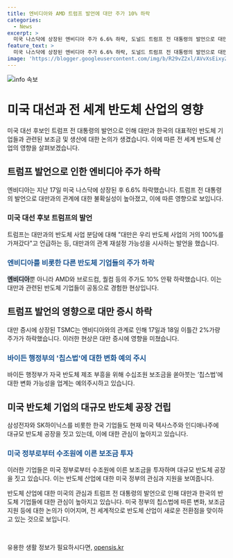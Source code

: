 ```yaml
---
title: 엔비디아와 AMD 트럼프 발언에 대만 주가 10% 하락
categories:
  - News
excerpt: >
  미국 나스닥에 상장된 엔비디아 주가 6.6% 하락, 도널드 트럼프 전 대통령의 발언으로 대만과 미국의 반도체 산업 불확실성 증폭. TSMC, AMD, 브로드컴, 퀄컴 등도 주가 하락, 바이든 행정부의 칩스법 변화에 대한 업계 예의주시. 트럼프의 발언으로 대만과 한국에 대한 미국 보조금 정책 불확실성 우려. 삼성전자와 SK하이닉스도 미국 반도체 공장 투자로 불확실성 증폭.
feature_text: >
  미국 나스닥에 상장된 엔비디아 주가 6.6% 하락, 도널드 트럼프 전 대통령의 발언으로 대만과 미국의 반도체 산업 불확실성 증폭. TSMC, AMD, 브로드컴, 퀄컴 등도 주가 하락, 바이든 행정부의 칩스법 변화에 대한 업계 예의주시. 트럼프의 발언으로 대만과 한국에 대한 미국 보조금 정책 불확실성 우려. 삼성전자와 SK하이닉스도 미국 반도체 공장 투자로 불확실성 증폭.
image: 'https://blogger.googleusercontent.com/img/b/R29vZ2xl/AVvXsEixyZcFfHzMRdzZMjFBmAUKJYCLCGyLL1o632UiGVXcaFdKo_bkvkuCioo0uUKlGfBVcT3P84aROyZIXSBEx3Aw5nCQ3pTgDom1WDC4m8eifvWiAmWEEVb4x6G_l8C0QH225ldMjyaFvpxGEBGNO37VmDTDMHGhJPq73UglMfDca1-0aw/s1600/blogspot.png'
---
```


<p><img src="https://blogger.googleusercontent.com/img/b/R29vZ2xl/AVvXsEixyZcFfHzMRdzZMjFBmAUKJYCLCGyLL1o632UiGVXcaFdKo_bkvkuCioo0uUKlGfBVcT3P84aROyZIXSBEx3Aw5nCQ3pTgDom1WDC4m8eifvWiAmWEEVb4x6G_l8C0QH225ldMjyaFvpxGEBGNO37VmDTDMHGhJPq73UglMfDca1-0aw/s1600/blogspot.png" alt="info 속보" /></p>

<h1>미국 대선과 전 세계 반도체 산업의 영향</h1>

<p data-ke-size="size16">미국 대선 후보인 트럼프 전 대통령의 발언으로 인해 대만과 한국의 대표적인 반도체 기업들과 관련된 보조금 및 생산에 대한 논의가 생겼습니다. 이에 따른 전 세계 반도체 산업의 영향을 살펴보겠습니다.</p>

<h2>트럼프 발언으로 인한 엔비디아 주가 하락</h2>

<p>엔비디아는 지난 17일 미국 나스닥에 상장된 후 6.6% 하락했습니다. 트럼프 전 대통령의 발언으로 대만과의 관계에 대한 불확실성이 높아졌고, 이에 따른 영향으로 보입니다.</p>

<h3>미국 대선 후보 트럼프의 발언</h3>

<p>트럼프는 대만과의 반도체 사업 분담에 대해 "대만은 우리 반도체 사업의 거의 100%를 가져갔다"고 언급하는 등, 대만과의 관계 재설정 가능성을 시사하는 발언을 했습니다.</p>

<h3><b><span style="color: #1a5490;">엔비디아를 비롯한 다른 반도체 기업들의 주가 하락</span></b></h3>

<p><b><span style="background-color: #21538527;">엔비디아</span></b>뿐 아니라 AMD와 브로드컴, 퀄컴 등의 주가도 10% 안팎 하락했습니다. 이는 대만과 관련된 반도체 기업들이 공동으로 경험한 현상입니다.</p>

<h2>트럼프 발언의 영향으로 대만 증시 하락</h2>

<p>대만 증시에 상장된 TSMC는 엔비디아와의 관계로 인해 17일과 18일 이틀간 2%가량 주가가 하락했습니다. 이러한 현상은 대만 증시에 영향을 미쳤습니다.</p>

<h3><b><span style="color: #1a5490;">바이든 행정부의 '칩스법'에 대한 변화 예의 주시</span></b></h3>

<p>바이든 행정부가 자국 반도체 제조 부흥을 위해 수십조원 보조금을 쏟아붓는 ‘칩스법’에 대한 변화 가능성을 업계는 예의주시하고 있습니다.</p>

<h2>미국 반도체 기업의 대규모 반도체 공장 건립</h2>

<p>삼성전자와 SK하이닉스를 비롯한 한국 기업들도 현재 미국 텍사스주와 인디애나주에 대규모 반도체 공장을 짓고 있는데, 이에 대한 관심이 높아지고 있습니다.
</p>

<h3><b><span style="color: #1a5490;">미국 정부로부터 수조원에 이른 보조금 투자</span></b></h3>

<p>이러한 기업들은 미국 정부로부터 수조원에 이른 보조금을 투자하며 대규모 반도체 공장을 짓고 있습니다. 이는 반도체 산업에 대한 미국 정부의 관심과 지원을 보여줍니다.</p>

<p data-ke-size="size16">반도체 산업에 대한 미국의 관심과 트럼프 전 대통령의 발언으로 인해 대만과 한국의 반도체 기업들에 대한 관심이 높아지고 있습니다. 미국 정부의 칩스법에 따른 변화, 보조금 지원 등에 대한 논의가 이어지며, 전 세계적으로 반도체 산업이 새로운 전환점을 맞이하고 있는 것으로 보입니다.</p>

<p data-ke-size="size16">&nbsp;</p>
유용한 생활 정보가 필요하시다면, <a href="https://opensis.kr" rel="dofollow">opensis.kr</a>



